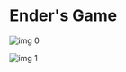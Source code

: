 # Ender's Game

![img 0](https://i.imgur.com/NpsiS9O.jpg)

![img 1](https://i.imgur.com/3iXBQKY.png)

